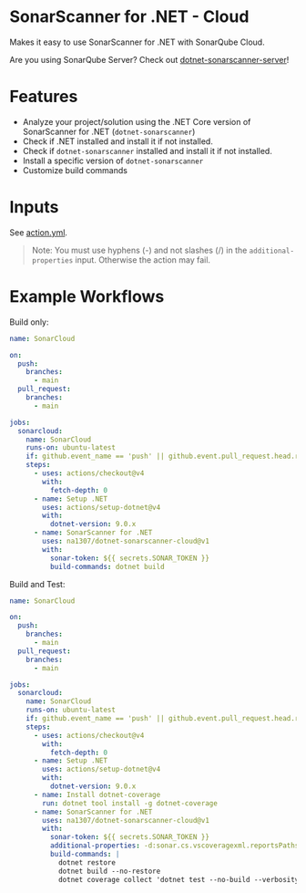 # SonarScanner for .NET - Cloud
Makes it easy to use SonarScanner for .NET with SonarQube Cloud.

Are you using SonarQube Server? Check out [dotnet-sonarscanner-server](https://github.com/na1307/dotnet-sonarscanner-server)!

# Features
* Analyze your project/solution using the .NET Core version of SonarScanner for .NET (`dotnet-sonarscanner`)
* Check if .NET installed and install it if not installed.
* Check if `dotnet-sonarscanner` installed and install it if not installed.
* Install a specific version of `dotnet-sonarscanner`
* Customize build commands

# Inputs
See [action.yml](action.yml).

> Note: You must use hyphens (-) and not slashes (/) in the `additional-properties` input. Otherwise the action may fail.

# Example Workflows
Build only:
```yml
name: SonarCloud

on:
  push:
    branches:
      - main
  pull_request:
    branches:
      - main

jobs:
  sonarcloud:
    name: SonarCloud
    runs-on: ubuntu-latest
    if: github.event_name == 'push' || github.event.pull_request.head.repo.full_name == github.repository
    steps:
      - uses: actions/checkout@v4
        with:
          fetch-depth: 0
      - name: Setup .NET
        uses: actions/setup-dotnet@v4
        with:
          dotnet-version: 9.0.x
      - name: SonarScanner for .NET
        uses: na1307/dotnet-sonarscanner-cloud@v1
        with:
          sonar-token: ${{ secrets.SONAR_TOKEN }}
          build-commands: dotnet build
```

Build and Test:
```yml
name: SonarCloud

on:
  push:
    branches:
      - main
  pull_request:
    branches:
      - main

jobs:
  sonarcloud:
    name: SonarCloud
    runs-on: ubuntu-latest
    if: github.event_name == 'push' || github.event.pull_request.head.repo.full_name == github.repository
    steps:
      - uses: actions/checkout@v4
        with:
          fetch-depth: 0
      - name: Setup .NET
        uses: actions/setup-dotnet@v4
        with:
          dotnet-version: 9.0.x
      - name: Install dotnet-coverage
        run: dotnet tool install -g dotnet-coverage
      - name: SonarScanner for .NET
        uses: na1307/dotnet-sonarscanner-cloud@v1
        with:
          sonar-token: ${{ secrets.SONAR_TOKEN }}
          additional-properties: -d:sonar.cs.vscoveragexml.reportsPaths=coverage.xml
          build-commands: |
            dotnet restore
            dotnet build --no-restore
            dotnet coverage collect 'dotnet test --no-build --verbosity normal' -f xml  -o 'coverage.xml'
```
